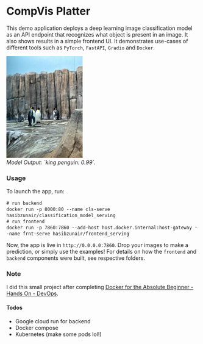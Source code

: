 # CompVis Platter

This demo application deploys a deep learning image classification model as an API endpoint that 
recognizes what object is present in an image. It also shows results in a simple frontend UI. It demonstrates use-cases of different tools such as `PyTorch`, `FastAPI`, `Gradio` and `Docker`.

<p align="left">
  <a href="#"><img src="./frontend/test1.jpeg" width="200"></a> <br />
  <em> 
    Model Output: `king penguin: 0.99`.
  </em>
</p>


### Usage
To launch the app, run:
```
# run backend
docker run -p 8000:80 --name cls-serve hasibzunair/classification_model_serving
# run frontend
docker run -p 7860:7860 --add-host host.docker.internal:host-gateway --name frnt-serve hasibzunair/frontend_serving
```
Now, the app is live in `http://0.0.0.0:7860`. Drop your images to make a prediction, or simply use the examples! For details on how the `frontend` and `backend` components were built, see respective folders. 

### Note
I did this small project after completing [Docker for the Absolute Beginner - Hands On - DevOps](https://www.udemy.com/course/learn-docker/).

#### Todos
* Google cloud run for backend
* Docker compose
* Kubernetes (make some pods lol!)